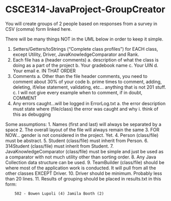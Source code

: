 # CSCE314-JavaProject-GroupCreator

You will create groups of 2 people based on responses from a survey in CSV (comma) form linked here. 

There will be many things NOT in the UML below in order to keep it simple. 
1.	Setters/Getters/toStrings (“Complete class profiles”) for EACH class, except Utility, Driver, JavaKnowledgeComparator and Rank.
2.	Each file has a (header comments)
      a.	description of what the class is doing as a part of the project
      b.	Your gradebook name
      c.	Your UIN
      d.	Your email
      e.	IN THAT ORDER
3.	Comments 
      a.	Other than the file header comments, you need to comment about 30% of your code
      b.	prime times to comment, adding, deleting, if/else statement, validating, etc… anything that is not 201 stuff. 
      c.	I will not give every example when to comment, if in doubt, COMMENT
4.	Any errors caught…will be logged in ErrorLog.txt
      a.	the error description must state where (file/class) the error was caught and why
          i.	think of this as debugging 
          
Some assumptions:
    1.	Names (first and last) will always be separated by a space
    2.	The overall layout of the file will always remain the same
    3.	FOR NOW… gender is not considered in the project. Yet. 
    4.	Person (class/file) must be abstract.
    5.	Student (class/file) must inherit from Person.
    6.	314Student (class/file) must inherit from Student.
    7.	JavaKnowledgeComparator (class/file) must be simple and just be used as a comparator with not much utility other than sorting order.
    8.	Any Java Collection data structure can be used.
    9.	TeamBuilder (class/file) should be where most of the application work is conducted. It will pull from all the other classes EXCEPT Driver.
    10.	Driver should be minimum. Probably less than 20 lines.
    11.	Results of grouping should be placed in results.txt in this form:

        502 - Bowen Lupoli (4) Jamila Booth (2)

